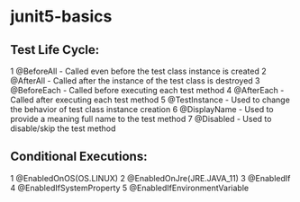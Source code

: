 # junit5-basics

## Test Life Cycle:
1	@BeforeAll - Called even before the test class instance is created
2	@AfterAll - Called after the instance of the test class is destroyed
3	@BeforeEach - Called before executing each test method
4	@AfterEach -  Called after executing each test method
5	@TestInstance - Used to change the behavior of test class instance creation
6	@DisplayName - Used to provide a meaning full name to the test method
7	@Disabled - Used to disable/skip the test method

## Conditional Executions:
1	@EnabledOnOS(OS.LINUX)
2	@EnabledOnJre(JRE.JAVA_11)
3	@EnabledIf
4	@EnabledIfSystemProperty
5	@EnabledIfEnvironmentVariable
